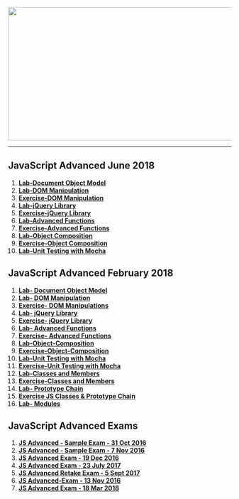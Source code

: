 <a href="#"><img src="https://i.imgur.com/9UOpslS.jpg"  width="1000" height="300"></img></a>

---
## <b>JavaScript Advanced June 2018</b>
1.  [**Lab-Document Object Model**](https://github.com/IvayloIV/JS-Core-Advanced/tree/master/JavaScript-Advanced-June%202018/Lab-Document_Object_Model)
2.  [**Lab-DOM Manipulation**](https://github.com/IvayloIV/JS-Core-Advanced/tree/master/JavaScript-Advanced-June%202018/Lab-DOM_Manipulation)
3.  [**Exercise-DOM Manipulation**](https://github.com/IvayloIV/JS-Core-Advanced/tree/master/JavaScript-Advanced-June%202018/Exercise-DOM_Manipulation)
4.  [**Lab-jQuery Library**](https://github.com/IvayloIV/JS-Core-Advanced/tree/master/JavaScript-Advanced-June%202018/Lab-jQuery_Library)
5.  [**Exercise-jQuery Library**](https://github.com/IvayloIV/JS-Core-Advanced/tree/master/JavaScript-Advanced-June%202018/Exercise-jQuery_Library)
6.  [**Lab-Advanced Functions**](https://github.com/IvayloIV/JS-Core-Advanced/tree/master/JavaScript-Advanced-June%202018/Lab-Advanced_Functions)
7.  [**Exercise-Advanced Functions**](https://github.com/IvayloIV/JS-Core-Advanced/tree/master/JavaScript-Advanced-June%202018/Exercise-Advanced_Functions)
8.  [**Lab-Object Composition**](https://github.com/IvayloIV/JS-Core-Advanced/tree/master/JavaScript-Advanced-June%202018/Lab-Object_Composition)
9.  [**Exercise-Object Composition**](https://github.com/IvayloIV/JS-Core-Advanced/tree/master/JavaScript-Advanced-June%202018/Exercise-Object_Composition)
10.  [**Lab-Unit Testing with Mocha**](https://github.com/IvayloIV/JS-Core-Advanced/tree/master/JavaScript-Advanced-June%202018/Lab-Unit_Testing_with_Mocha)

## <b>JavaScript Advanced February 2018</b>
1.  <a href="https://github.com/IvayloIV/JS-Core-Advanced/tree/master/JavaScript-Advanced-February-2018/Lab-%20Document%20Object%20Model" > <b>Lab-      Document Object Model</b> </a> 
2.  <a href="https://github.com/IvayloIV/JS-Core-Advanced/tree/master/JavaScript-Advanced-February-2018/Lab-%20DOM%20Manipulation" > <b>Lab- DOM Manipulation</b> </a> 
3.  <a href="https://github.com/IvayloIV/JS-Core-Advanced/tree/master/JavaScript-Advanced-February-2018/Exercise-%20DOM%20Manipulations" > <b>Exercise-   DOM Manipulations</b> </a> 
4.  <a href="https://github.com/IvayloIV/JS-Core-Advanced/tree/master/JavaScript-Advanced-February-2018/Lab-jQuery-Library" > <b>Lab- jQuery Library</b> </a> 
5.  <a href="https://github.com/IvayloIV/JS-Core-Advanced/tree/master/JavaScript-Advanced-February-2018/Exercise-jQuery-Library" > <b>Exercise- jQuery Library</b> </a> 
6.  <a href="https://github.com/IvayloIV/JS-Core-Advanced/tree/master/JavaScript-Advanced-February-2018/Lab-Advanced-Functions" > <b>Lab- Advanced Functions</b> </a> 
7.  <a href="https://github.com/IvayloIV/JS-Core-Advanced/tree/master/JavaScript-Advanced-February-2018/Exercise-Advanced-Functions" > <b>Exercise-  Advanced Functions</b> </a> 
8.  <a href="https://github.com/IvayloIV/JS-Core-Advanced/tree/master/JavaScript-Advanced-February-2018/Lab-Object-Composition" > <b>Lab-Object-Composition</b> </a> 
9.  <a href="https://github.com/IvayloIV/JS-Core-Advanced/tree/master/JavaScript-Advanced-February-2018/Exercise-Object-Composition" > <b>Exercise-Object-Composition</b> </a> 
10.  [**Lab-Unit Testing with Mocha**](https://github.com/IvayloIV/JS-Core-Advanced/tree/master/JavaScript-Advanced-February-2018/Lab-Unit-Testing-with-Mocha)
11.  [**Exercise-Unit Testing with Mocha**](https://github.com/IvayloIV/JS-Core-Advanced/tree/master/JavaScript-Advanced-February-2018/Exercise-Unit-Testing-with-Mocha)
12.  <a href="https://github.com/IvayloIV/JS-Core-Advanced/tree/master/JavaScript-Advanced-February-2018/Lab-Classes-and-Members" > <b>Lab-Classes and Members</b> </a> 
13.  <a href="https://github.com/IvayloIV/JS-Core-Advanced/tree/master/JavaScript-Advanced-February-2018/Exercise-Classes-and-Members" > <b>Exercise-Classes and Members</b> </a> 
14.  [**Lab- Prototype Chain**](https://github.com/IvayloIV/JS-Core-Advanced/tree/master/JavaScript-Advanced-February-2018/Lab-%20Prototype%20Chain)
15.  [**Exercise JS Classes & Prototype Chain**](https://github.com/IvayloIV/JS-Core-Advanced/tree/master/JavaScript-Advanced-February-2018/Exercise-JS-Classes-%26-Prototype-Chain)
16.  [**Lab- Modules**](https://github.com/IvayloIV/JS-Core-Advanced/tree/master/JavaScript-Advanced-February-2018/Lab-%20Modules)

## <b>JavaScript Advanced Exams</b>
1.  [**JS Advanced - Sample Exam - 31 Oct 2016**](https://github.com/IvayloIV/JS-Core-Advanced/tree/master/JavaScript-Advanced-Exams/JS%20Advanced%20-%20Sample%20Exam%20-%2031%20Oct%202016)
2.  [**JS Advanced - Sample Exam - 7 Nov 2016**](https://github.com/IvayloIV/JS-Core-Advanced/tree/master/JavaScript-Advanced-Exams/JS%20Advanced%20-%20Sample%20Exam%20-%207%20Nov%202016)
3.  [**JS Advanced Exam - 19 Dec 2016**](https://github.com/IvayloIV/JS-Core-Advanced/tree/master/JavaScript-Advanced-Exams/JS%20Advanced%20Exam%20-%2019%20Dec%202016)
4.  [**JS Advanced Exam - 23 July 2017**](https://github.com/IvayloIV/JS-Core-Advanced/tree/master/JavaScript-Advanced-Exams/JS%20Advanced%20Exam%20-%2023%20July%202017)
5.  [**JS Advanced Retake Exam - 5 Sept 2017**](https://github.com/IvayloIV/JS-Core-Advanced/tree/master/JavaScript-Advanced-Exams/JS%20Advanced%20Retake%20Exam%20-%205%20Sept%202017)
6.  [**JS Advanced-Exam - 13 Nov 2016**](https://github.com/IvayloIV/JS-Core-Advanced/tree/master/JavaScript-Advanced-Exams/JS-Advanced-Exam%20-%2013-Nov-2016)
7.  [**JS Advanced Exam - 18 Mar 2018**](https://github.com/IvayloIV/JS-Core-Advanced/tree/master/JavaScript-Advanced-Exams/JS%20Advanced%20Exam%20-%2018%20Mar%202018)
